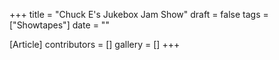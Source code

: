 +++
title = "Chuck E's Jukebox Jam Show"
draft = false
tags = ["Showtapes"]
date = ""

[Article]
contributors = []
gallery = []
+++